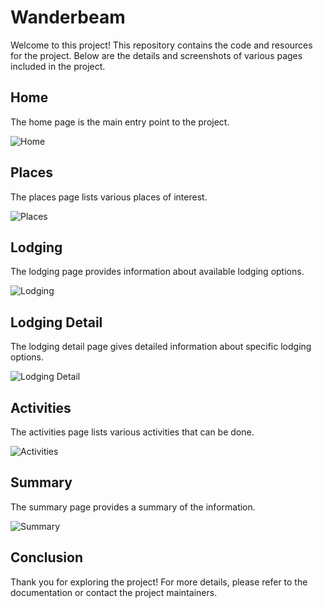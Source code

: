 # Wanderbeam

Welcome to this project! This repository contains the code and resources for the project. Below are the details and screenshots of various pages included in the project.

## Home

The home page is the main entry point to the project.

![Home](images/home.png)

## Places

The places page lists various places of interest.

![Places](images/places.png)

## Lodging

The lodging page provides information about available lodging options.

![Lodging](images/lodging.png)

## Lodging Detail

The lodging detail page gives detailed information about specific lodging options.

![Lodging Detail](images/lodging-detail.png)

## Activities

The activities page lists various activities that can be done.

![Activities](images/activities.png)

## Summary

The summary page provides a summary of the information.

![Summary](images/summary.png)

## Conclusion

Thank you for exploring the project! For more details, please refer to the documentation or contact the project maintainers.
